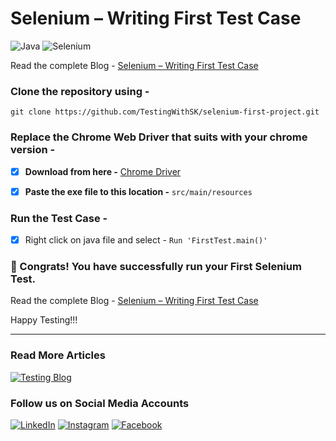# Selenium – Writing First Test Case  
![Java](https://img.shields.io/badge/java-%23ED8B.svg?style=for-the-badge)
![Selenium](https://img.shields.io/badge/selenium-%797979.svg?style=for-the-badge)

Read the complete Blog - [Selenium – Writing First Test Case](https://testingwithsk.in/selenium-writing-first-test-case/)

### Clone the repository using -
```shell
git clone https://github.com/TestingWithSK/selenium-first-project.git
```

### Replace the Chrome Web Driver that suits with your chrome version -
- [x] **Download from here -** [Chrome Driver](https://chromedriver.chromium.org/downloads)  

- [x] **Paste the exe file to this location -** `src/main/resources`  

### Run the Test Case - 
- [x] Right click on java file and select -  `Run 'FirstTest.main()'`

### 🎉 Congrats! You have successfully run your First Selenium Test.  

Read the complete Blog - [Selenium – Writing First Test Case](https://testingwithsk.in/selenium-writing-first-test-case/)  

Happy Testing!!!

---
### Read More Articles
[![Testing Blog](https://img.shields.io/badge/-TestingWithSK-21759B?logo=wordpress&logoColor=white)](https://testingwithsk.in)

### Follow us on Social Media Accounts
[![LinkedIn](https://img.shields.io/badge/LinkedIn-%230077B5.svg?logo=linkedin&logoColor=white)](https://linkedin.com/in/shubhamkgupta14)
[![Instagram](https://img.shields.io/badge/Instagram-%23E4405F.svg?logo=Instagram&logoColor=white)](https://instagram.com/testingwithsk)
[![Facebook](https://img.shields.io/badge/Facebook-%231877F2.svg?logo=Facebook&logoColor=white)](https://facebook.com/testingwithsk)
